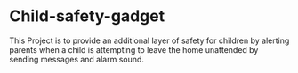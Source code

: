 # Child-safety-gadget
This Project is to provide an additional layer of safety for children by alerting parents when a child is attempting to leave the home unattended by sending messages and alarm sound.
